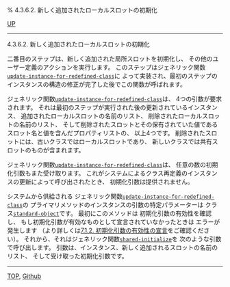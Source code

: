 % 4.3.6.2. 新しく追加されたローカルスロットの初期化

[UP](4.3.6.html)  

---

4.3.6.2. 新しく追加されたローカルスロットの初期化


二番目のステップは、新しく追加された局所スロットを初期化し、
その他のユーザー定義のアクションを実行します。
このステップはジェネリック関数[`update-instance-for-redefined-class`](7.7.update-instance-for-redefined-class.html)に
よって実装され、最初のステップの
インスタンスの構造の修正が完了した後でこの関数が呼ばれます。

ジェネリック関数[`update-instance-for-redefined-class`](7.7.update-instance-for-redefined-class.html)は、
4つの引数が要求されます。
それは最初のステップが実行された後の更新されているインスタンス、
追加されたローカルスロットの名前のリスト、
削除されたローカルスロットの名前のリスト、
そして削除されたスロットとその保有されていた値である
スロット名と値を含んだプロパティリストの、
以上4つです。
削除されたスロットには、古いクラスではローカルスロットであり、
新しいクラスでは共有スロットのものが含まれます。

ジェネリック関数[`update-instance-for-redefined-class`](7.7.update-instance-for-redefined-class.html)は、
任意の数の初期化引数もまた受け取ります。
これがシステムによるクラス再定義のインスタンスの更新によって呼び出されたとき、
初期化引数は提供されません。

システムから供給される
ジェネリック関数[`update-instance-for-redefined-class`](7.7.update-instance-for-redefined-class.html)の
プライマリメソッドのインスタンスの引数の特定パラメーターは
クラス[`standard-object`](4.4.standard-object.html)です。
最初にこのメソッドは
初期化引数の有効性を確認し、
もし初期化引数が有効なものとして宣言されていなかったときは
エラーが発生します
（より詳しくは[7.1.2. 初期化引数の有効性の宣言](7.1.2.html)をご確認ください）。
それから、それはジェネリック関数[`shared-initialize`](7.7.shared-initialize.html)を
次のような引数で呼び出します。
引数は、インスタンス、新しく追加されるスロットの名前のリスト、
そして受け取った初期化引数です。


---
[TOP](index.html),  [Github](https://github.com/nptcl/npt-japanese)

